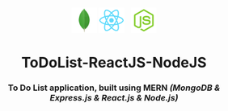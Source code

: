 # 


<p align="center">
    <img alt="" src="my_app/public/mongodb.png" href="" width="50" height="50">
    <img alt="" src="my_app/public/logo192.png" href="" style="margin-right:10px" width="50" height="50">
    <img alt="" src="my_app/public/nodeJS.png" href="" width="50" height="50">
    
</p>

<h1 align="center">ToDoList-ReactJS-NodeJS</h1>
<h3 align="center">To Do List application, built using <b>MERN</b> <i>(MongoDB & Express.js & React.js & Node.js)</i></h3>
